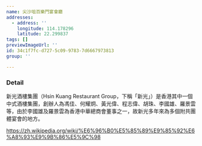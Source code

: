 ```yaml
---
name: 尖沙咀百樂門宴會廳
addresses:
  - address: ''
    longitude: 114.178296
    latitude: 22.299837
tags: []
previewImageUrl: ''
id: 34c1f7fc-d727-5c09-9783-7d6667973813
group: ''

---
```

### Detail
新光酒樓集團（Hsin Kuang Restaurant Group，下稱「新光」）是香港其中一個中式酒樓集團，創辦人為馮佳、何耀炯、黃光偉、程志偉、胡珠、李國雄、羅景雲等，由於李國雄及羅景雲為香港中華總商會董事之一，故新光多年來為多個附共團體宴會的地方。

https://zh.wikipedia.org/wiki/%E6%96%B0%E5%85%89%E9%85%92%E6%A8%93%E9%9B%86%E5%9C%98
